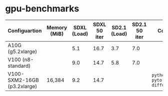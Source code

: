 # gpu-benchmarks



| Configuartion | Memory (MiB) | SDXL (Load) | SDXL 50 iter | SD2.1 (Load) | SD2.1 50 iter | Comments |
| -- | -- | -- | -- | -- | -- | -- |
| A10G (g5.2xlarge) |  | 5.1   | 16.7   |  3.7   |  7.0  | |
| V100 (n8-standard) | | 9.0   | 14.7   |  5.8  | 7.0 | | 
| V100-SXM2-16GB (p3.2xlarge) | 16,384 | 9.2 | 14.7 | | | `python==3.9` `pytorch==2.1.0`    `diffusers==0.25` |
